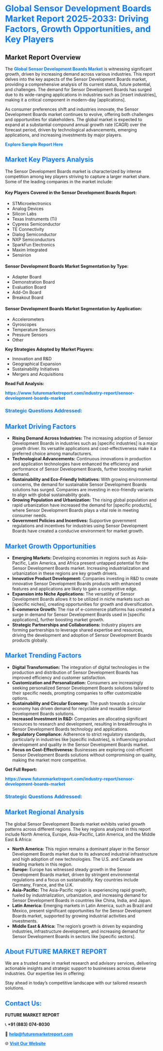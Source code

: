 <h1 style="color: #007BFF;">Global Sensor Development Boards Market Report 2025-2033: Driving Factors, Growth Opportunities, and Key Players</h1>

<section id="overview">
<h2>Market Report Overview</h2>
<p>The <a href="https://www.futuremarketreport.com/industry-report/sensor-development-boards-market" style="color: #007BFF; text-decoration: none;"><strong>Global Sensor Development Boards Market</strong></a> is witnessing significant growth, driven by increasing demand across various industries. This report delves into the key aspects of the Sensor Development Boards market, providing a comprehensive analysis of its current status, future potential, and challenges. The demand for Sensor Development Boards has surged due to its wide-ranging applications in industries such as [insert industries], making it a critical component in modern-day [applications].</p>
<p>As consumer preferences shift and industries innovate, the Sensor Development Boards market continues to evolve, offering both challenges and opportunities for stakeholders. The global market is expected to expand at a substantial compound annual growth rate (CAGR) over the forecast period, driven by technological advancements, emerging applications, and increasing investments by major players.</p>
</section>

<section id="overview">
<p><a href="https://www.futuremarketreport.com/request-sample/reportId=52158" style="color: #007BFF; text-decoration: none;"><strong>Explore Sample Report Here</strong></a></p>
</section>

<section id="key-players">
<h2 style="color: #007BFF;">Market Key Players Analysis</h2>
<p>The Sensor Development Boards market is characterized by intense competition among key players striving to capture a larger market share. Some of the leading companies in the market include:</p>
<h4>Key Players Covered in the Sensor Development Boards Report:</h4>
<ul><li>STMicroelectronics</li><li>Analog Devices</li><li>Silicon Labs</li><li>Texas Instruments (Ti)</li><li>Cypress Semiconductor</li><li>TE Connectivity</li><li>Dialog Semiconductor</li><li>NXP Semiconductors</li><li>SparkFun Electronics</li><li>Maxim Integrated</li><li>Sensirion</li></ul>
<h4>Sensor Development Boards Market Segmentation by Type:</h4>
<ul><li>Adapter Board</li><li>Demonstration Board</li><li>Evaluation Board</li><li>Add-On Board</li><li>Breakout Board</li></ul>

<h4>Sensor Development Boards Market Segmentation by Application:</h4>
<ul><li>Accelerometers</li><li>Gyroscopes</li><li>Temperature Sensors</li><li>Pressure Sensors</li><li>Other</li></ul>
<p><strong>Key Strategies Adopted by Market Players:</strong></p>
<ul>
<li>Innovation and R&D</li>
<li>Geographical Expansion</li>
<li>Sustainability Initiatives</li>
<li>Mergers and Acquisitions</li>
</ul>
</section>

<section>
<p><strong>Read Full Analysis: </strong></p><a href="https://www.futuremarketreport.com/industry-report/sensor-development-boards-market" style="color: #007BFF; text-decoration: none;"><strong>https://www.futuremarketreport.com/industry-report/sensor-development-boards-market</strong></a>
<h3 style="color: #007BFF;">Strategic Questions Addressed:</h3>
</section>

<section id="driving-factors">
<h2 style="color: #007BFF;">Market Driving Factors</h2>
<ul>
<li><strong>Rising Demand Across Industries:</strong> The increasing adoption of Sensor Development Boards in industries such as [specific industries] is a major growth driver. Its versatile applications and cost-effectiveness make it a preferred choice among manufacturers.</li>
<li><strong>Technological Advancements:</strong> Continuous innovations in production and application technologies have enhanced the efficiency and performance of Sensor Development Boards, further boosting market demand.</li>
<li><strong>Sustainability and Eco-Friendly Initiatives:</strong> With growing environmental concerns, the demand for sustainable Sensor Development Boards solutions has surged. Companies are investing in eco-friendly variants to align with global sustainability goals.</li>
<li><strong>Growing Population and Urbanization:</strong> The rising global population and rapid urbanization have increased the demand for [specific products], where Sensor Development Boards plays a vital role in meeting consumer needs.</li>
<li><strong>Government Policies and Incentives:</strong> Supportive government regulations and incentives for industries using Sensor Development Boards have created a conducive environment for market growth.</li>
</ul>
</section>

<section id="growth-opportunities">
<h2 style="color: #007BFF;">Market Growth Opportunities</h2>
<ul>
<li><strong>Emerging Markets:</strong> Developing economies in regions such as Asia-Pacific, Latin America, and Africa present untapped potential for the Sensor Development Boards market. Increasing industrialization and urbanization in these regions are key growth drivers.</li>
<li><strong>Innovative Product Development:</strong> Companies investing in R&D to create innovative Sensor Development Boards products with enhanced features and applications are likely to gain a competitive edge.</li>
<li><strong>Expansion into Niche Applications:</strong> The versatility of Sensor Development Boards allows it to be utilized in niche markets such as [specific niches], creating opportunities for growth and diversification.</li>
<li><strong>E-commerce Growth:</strong> The rise of e-commerce platforms has created a surge in demand for Sensor Development Boards used in [specific applications], further boosting market growth.</li>
<li><strong>Strategic Partnerships and Collaborations:</strong> Industry players are forming partnerships to leverage shared expertise and resources, driving the development and adoption of Sensor Development Boards products globally.</li>
</ul>
</section>

<section id="trending-factors">
<h2 style="color: #007BFF;">Market Trending Factors</h2>
<ul>
<li><strong>Digital Transformation:</strong> The integration of digital technologies in the production and distribution of Sensor Development Boards has improved efficiency and customer satisfaction.</li>
<li><strong>Customization and Personalization:</strong> Consumers are increasingly seeking personalized Sensor Development Boards solutions tailored to their specific needs, prompting companies to offer customizable options.</li>
<li><strong>Sustainability and Circular Economy:</strong> The push towards a circular economy has driven demand for recyclable and reusable Sensor Development Boards solutions.</li>
<li><strong>Increased Investment in R&D:</strong> Companies are allocating significant resources to research and development, resulting in breakthroughs in Sensor Development Boards technology and applications.</li>
<li><strong>Regulatory Compliance:</strong> Adherence to strict regulatory standards, particularly in industries like [specific industries], is influencing product development and quality in the Sensor Development Boards market.</li>
<li><strong>Focus on Cost-Effectiveness:</strong> Businesses are exploring cost-efficient Sensor Development Boards solutions without compromising on quality, making the market more competitive.</li>
</ul>
</section>

<section>
<p><strong>Get Full Report: </strong></p><a href="https://www.futuremarketreport.com/industry-report/sensor-development-boards-market" style="color: #007BFF; text-decoration: none;"><strong>https://www.futuremarketreport.com/industry-report/sensor-development-boards-market</strong></a>
<h3 style="color: #007BFF;">Strategic Questions Addressed:</h3>
</section>


<section id="regional-analysis">
<h2 style="color: #007BFF;">Market Regional Analysis</h2>
<p>The global Sensor Development Boards market exhibits varied growth patterns across different regions. The key regions analyzed in this report include North America, Europe, Asia-Pacific, Latin America, and the Middle East & Africa:</p>
<ul>
<li><strong>North America:</strong> This region remains a dominant player in the Sensor Development Boards market due to its advanced industrial infrastructure and high adoption of new technologies. The U.S. and Canada are leading markets in this region.</li>
<li><strong>Europe:</strong> Europe has witnessed steady growth in the Sensor Development Boards market, driven by stringent environmental regulations and a focus on sustainability. Key countries include Germany, France, and the U.K.</li>
<li><strong>Asia-Pacific:</strong> The Asia-Pacific region is experiencing rapid growth, fueled by industrialization, urbanization, and increasing demand for Sensor Development Boards in countries like China, India, and Japan.</li>
<li><strong>Latin America:</strong> Emerging markets in Latin America, such as Brazil and Mexico, present significant opportunities for the Sensor Development Boards market, supported by growing industrial activities and investments.</li>
<li><strong>Middle East & Africa:</strong> The region’s growth is driven by expanding industries, infrastructure development, and increasing demand for Sensor Development Boards in sectors like [specific sectors].</li>
</ul>
</section>

<footer>
<h2 style="color: #007BFF;">About FUTURE MARKET REPORT</h2>
<p>We are a trusted name in market research and advisory services, delivering actionable insights and strategic support to businesses across diverse industries. Our expertise lies in offering:</p>

<p>Stay ahead in today’s competitive landscape with our tailored research solutions.</p>

<h2 style="color: #007BFF;">Contact Us:</h2>
<p><strong>FUTURE MARKET REPORT</strong></p>
<p>📞 <strong>+91 (883) 074-8030</strong></p>
<p>📧 <strong><a href="mailto:help@futuremarketreport.com" style="color: #007BFF;">help@futuremarketreport.com</a></strong></p>
<p>🌐 <strong><a href="https://www.futuremarketreport.com/" style="color: #007BFF;">Visit Our Website</a></strong></p>
</footer>